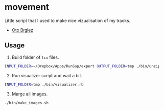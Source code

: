 # movement

Little script that I used to make nice vizualisation of my tracks.

- [Oto Brglez](https://github.com/otobrglez)

## Usage

1. Build folder of `tcx` files.

```bash
INPUT_FOLDER=~/Dropbox/Apps/RunGap/export OUTPUT_FOLDER=tmp ./bin/unzip-rungap.sh
```

2. Run visualizer script and wait a bit.

```bash
INPUT_FOLDER=tmp ./bin/visualizer.rb
```

3. Marge all images.

```bash
./bin/make_images.sh
```
